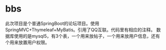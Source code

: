 # bbs
此次项目是个普通SpringBoot的论坛项目。使用SpringMVC+Thymeleaf+MyBatis。引用了QQ互联。代码里有相应的注释。
数据库使用的是mysql5，有3个表，一个用来放帖子，一个用来放用户信息，还有个用来放置用户权限。
